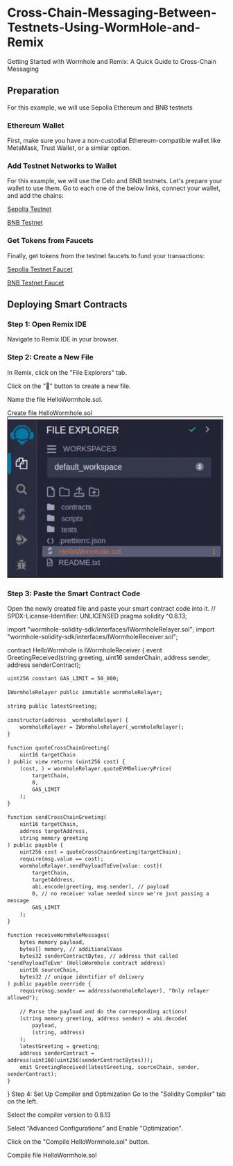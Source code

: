 # Cross-Chain-Messaging-Between-Testnets-Using-WormHole-and-Remix
Getting Started with Wormhole and Remix: A Quick Guide to Cross-Chain Messaging


## Preparation
For this example, we will use Sepolia Ethereum and BNB testnets

### Ethereum Wallet
First, make sure you have a non-custodial Ethereum-compatible wallet like MetaMask, Trust Wallet, or a similar option.

### Add Testnet Networks to Wallet
For this example, we will use the Celo and BNB testnets. Let's prepare your wallet to use them. Go to each one of the below links, connect your wallet, and add the chains:

[Sepolia Testnet](https://chainlist.org/chain/11155111)

[BNB Testnet](https://chainlist.org/chain/97)

### Get Tokens from Faucets
Finally, get tokens from the testnet faucets to fund your transactions:

[Sepolia Testnet Faucet](https://www.alchemy.com/faucets/ethereum-sepolia)

[BNB Testnet Faucet](https://www.bnbchain.org/en/testnet-faucet)


## Deploying Smart Contracts

### Step 1: Open Remix IDE
Navigate to Remix IDE in your browser.
### Step 2: Create a New File
In Remix, click on the "File Explorers" tab.

Click on the "📄" button to create a new file.

Name the file HelloWormhole.sol.

Create file HelloWormhole.sol
<img width="498" alt="image" src="https://github.com/Osayeme/Cross-Chain-Messaging-Between-Testnets-Using-WormHole-and-Remix/blob/main/assets/newfile.png">




### Step 3: Paste the Smart Contract Code
Open the newly created file and paste your smart contract code into it.
// SPDX-License-Identifier: UNLICENSED
pragma solidity ^0.8.13;

import "wormhole-solidity-sdk/interfaces/IWormholeRelayer.sol";
import "wormhole-solidity-sdk/interfaces/IWormholeReceiver.sol";

contract HelloWormhole is IWormholeReceiver {
    event GreetingReceived(string greeting, uint16 senderChain, address sender, address senderContract);

    uint256 constant GAS_LIMIT = 50_000;

    IWormholeRelayer public immutable wormholeRelayer;

    string public latestGreeting;

    constructor(address _wormholeRelayer) {
        wormholeRelayer = IWormholeRelayer(_wormholeRelayer);
    }

    function quoteCrossChainGreeting(
        uint16 targetChain
    ) public view returns (uint256 cost) {
        (cost, ) = wormholeRelayer.quoteEVMDeliveryPrice(
            targetChain,
            0,
            GAS_LIMIT
        );
    }

    function sendCrossChainGreeting(
        uint16 targetChain,
        address targetAddress,
        string memory greeting
    ) public payable {
        uint256 cost = quoteCrossChainGreeting(targetChain);
        require(msg.value == cost);
        wormholeRelayer.sendPayloadToEvm{value: cost}(
            targetChain,
            targetAddress,
            abi.encode(greeting, msg.sender), // payload
            0, // no receiver value needed since we're just passing a message
            GAS_LIMIT
        );
    }

    function receiveWormholeMessages(
        bytes memory payload,
        bytes[] memory, // additionalVaas
        bytes32 senderContractBytes, // address that called 'sendPayloadToEvm' (HelloWormhole contract address)
        uint16 sourceChain,
        bytes32 // unique identifier of delivery
    ) public payable override {
        require(msg.sender == address(wormholeRelayer), "Only relayer allowed");

        // Parse the payload and do the corresponding actions!
        (string memory greeting, address sender) = abi.decode(
            payload,
            (string, address)
        );
        latestGreeting = greeting;
        address senderContract = address(uint160(uint256(senderContractBytes)));
        emit GreetingReceived(latestGreeting, sourceChain, sender, senderContract);
    }
}
Step 4: Set Up Compiler and Optimization
Go to the "Solidity Compiler" tab on the left.

Select the compiler version to 0.8.13

Select “Advanced Configurations” and Enable "Optimization".

Click on the "Compile HelloWormhole.sol" button.

Compile file HelloWormhole.sol
